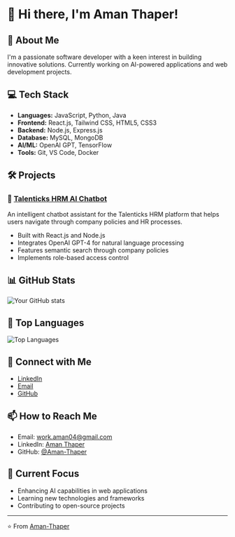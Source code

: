 # 👋 Hi there, I'm Aman Thaper!

## 🚀 About Me
I'm a passionate software developer with a keen interest in building innovative solutions. Currently working on AI-powered applications and web development projects.

## 💻 Tech Stack
- **Languages:** JavaScript, Python, Java
- **Frontend:** React.js, Tailwind CSS, HTML5, CSS3
- **Backend:** Node.js, Express.js
- **Database:** MySQL, MongoDB
- **AI/ML:** OpenAI GPT, TensorFlow
- **Tools:** Git, VS Code, Docker

## 🛠️ Projects

### 🤖 [Talenticks HRM AI Chatbot](https://github.com/Aman-Thaper/Talenticks-HRM-Chatbot)
An intelligent chatbot assistant for the Talenticks HRM platform that helps users navigate through company policies and HR processes.
- Built with React.js and Node.js
- Integrates OpenAI GPT-4 for natural language processing
- Features semantic search through company policies
- Implements role-based access control

## 📊 GitHub Stats
![Your GitHub stats](https://github-readme-stats.vercel.app/api?username=Aman-Thaper&show_icons=true&theme=radical)

## 🌟 Top Languages
![Top Languages](https://github-readme-stats.vercel.app/api/top-langs/?username=Aman-Thaper&layout=compact&theme=radical)

## 🤝 Connect with Me
- [LinkedIn](https://www.linkedin.com/in/aman-thaper04)
- [Email](mailto:work.aman04@gmail.com)
- [GitHub](https://github.com/Aman-Thaper)

## 📫 How to Reach Me
- Email: work.aman04@gmail.com
- LinkedIn: [Aman Thaper](https://www.linkedin.com/in/aman-thaper04)
- GitHub: [@Aman-Thaper](https://github.com/Aman-Thaper)

## 🎯 Current Focus
- Enhancing AI capabilities in web applications
- Learning new technologies and frameworks
- Contributing to open-source projects

---
⭐️ From [Aman-Thaper](https://github.com/Aman-Thaper)
